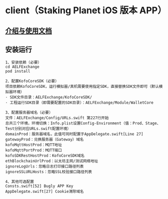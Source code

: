 # client（Staking Planet iOS 版本 APP）

## [介绍与使用文档](https://github.com/AELFSTAKING/ANDROID/blob/master/README.md)


## 安装运行
```
1、安装依赖（必要）
cd AELFExchange
pod install

2、配置KofoCoreSDK（必要）
项目依赖KofoCoreSDK，运行模拟器/真机需要使用指定SDK，直接替换SDK文件即可（默认模拟器环境）
· SDK文件目录：AELFExchange/KofoCoreSDK/
· 工程运行SDK目录（即需要配置的SDK目录）：AELFExchange/Module/WalletCore

3、配置服务器域名（必要）
文件：AELFExchange/Config/URLs.swift 第227行开始
总共三个环境，环境切换：Info.plist设置Config-Environment（值：Prod、Stage、Test分别对应URLs.swift配置环境）
domainProd：服务器域名，此值可同时配置于AppDelegate.swift[Line 27]
gatewayProd：兑换服务器（Gateway）域名
kofoMqttHostProd：MQTT地址
kofoMqttPortProd：MQTT端口
kofoSDKRestHostProd：KofoCoreSDK域名
ethBlockchainUrlProd：以太坊主网/测试网络地址
ignoreLogUrls：忽略日志打印接口路径列表
ignoreSSLURLHosts：忽略SSL校验接口路径列表

4、其他可选配置
Consts.swift[52] Bugly APP Key
AppDelegate.swift[27] Cookie清除域名
```
